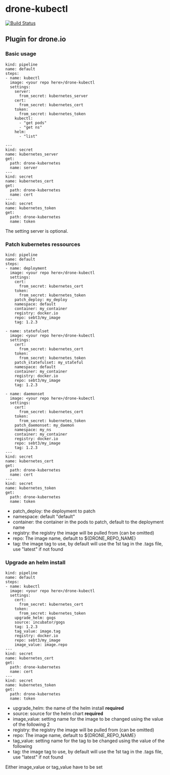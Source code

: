 # drone-kubectl
[![Build Status](http://drone.cloud.infra.local/api/badges/seb/drone-kubectl/status.svg)](http://drone.cloud.infra.local/seb/drone-kubectl)

## Plugin for drone.io
### Basic usage
```
kind: pipeline
name: default
steps:
- name: kubectl
  image: <your repo here>/drone-kubectl
  settings:
    server:
      from_secret: kubernetes_server
    cert:
      from_secret: kubernetes_cert
    token:
      from_secret: kubernetes_token
    kubectl: 
      - "get pods"
      - "get ns"
    helm: 
      - "list"

---
kind: secret
name: kubernetes_server
get:
  path: drone-kubernetes
  name: server
---
kind: secret
name: kubernetes_cert
get:
  path: drone-kubernetes
  name: cert
---
kind: secret
name: kubernetes_token
get:
  path: drone-kubernetes
  name: token
```

The setting server is optional.


### Patch kubernetes ressources
```
kind: pipeline
name: default
steps:
- name: deployment
  image: <your repo here>/drone-kubectl
  settings:
    cert:
      from_secret: kubernetes_cert
    token:
      from_secret: kubernetes_token
    patch_deploy: my_deploy
    namespace: default
    container: my_container
    registry: docker.io
    repo: sebt3/my_image
    tag: 1.2.3

- name: statefulset
  image: <your repo here>/drone-kubectl
  settings:
    cert:
      from_secret: kubernetes_cert
    token:
      from_secret: kubernetes_token
    patch_statefulset: my_stateful
    namespace: default
    container: my_container
    registry: docker.io
    repo: sebt3/my_image
    tag: 1.2.3

- name: daemonset
  image: <your repo here>/drone-kubectl
  settings:
    cert:
      from_secret: kubernetes_cert
    token:
      from_secret: kubernetes_token
    patch_daemonset: my_daemon
    namespace: my_ns
    container: my_container
    registry: docker.io
    repo: sebt3/my_image
    tag: 1.2.3
---
kind: secret
name: kubernetes_cert
get:
  path: drone-kubernetes
  name: cert
---
kind: secret
name: kubernetes_token
get:
  path: drone-kubernetes
  name: token
```

- patch_deploy: the deployment to patch
- namespace: default "default"
- container: the container in the pods to patch, default to the deployment name
- registry: the registry the image will be pulled from (can be omitted)
- repo: The image name, default to ${DRONE_REPO_NAME}
- tag: the image tag to use, by default will use the 1st tag in the .tags file, use "latest" if not found

### Upgrade an helm install
```
kind: pipeline
name: default
steps:
- name: kubectl
  image: <your repo here>/drone-kubectl
  settings:
    cert:
      from_secret: kubernetes_cert
    token:
      from_secret: kubernetes_token
    upgrade_helm: gogs
    source: incubator/gogs
    tag: 1.2.3
    tag_value: image.tag
    registry: docker.io
    repo: sebt3/my_image
    image_value: image.repo
---
kind: secret
name: kubernetes_cert
get:
  path: drone-kubernetes
  name: cert
---
kind: secret
name: kubernetes_token
get:
  path: drone-kubernetes
  name: token
```

- upgrade_helm: the name of the helm install **required**
- source: source for the helm chart **required**
- image_value: setting name for the image to be changed using the value of the following 2
- registry: the registry the image will be pulled from (can be omitted)
- repo: The image name, default to ${DRONE_REPO_NAME}
- tag_value: setting name for the tag to be changed using the value of the following
- tag: the image tag to use, by default will use the 1st tag in the .tags file, use "latest" if not found

Either image_value or tag_value have to be set
